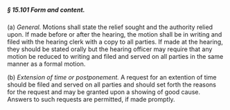 ##### § 15.101 Form and content. #####

(a) *General.* Motions shall state the relief sought and the authority relied upon. If made before or after the hearing, the motion shall be in writing and filed with the hearing clerk with a copy to all parties. If made at the hearing, they should be stated orally but the hearing officer may require that any motion be reduced to writing and filed and served on all parties in the same manner as a formal motion.

(b) *Extension of time or postponement.* A request for an extention of time should be filed and served on all parties and should set forth the reasons for the request and may be granted upon a showing of good cause. Answers to such requests are permitted, if made promptly.